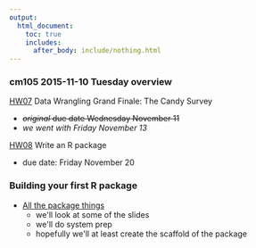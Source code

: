 ```yaml
---
output:
  html_document:
    toc: true
    includes:
      after_body: include/nothing.html
---
```


### cm105 2015-11-10 Tuesday overview

[HW07](hw07_data-wrangling-candy.html) Data Wrangling Grand Finale: The Candy Survey

  - ~~*original* due date Wednesday November 11~~
  - *we went with Friday November 13*
  
[HW08](hw08_package.html) Write an R package

  - due date: Friday November 20

### Building your first R package

  * [All the package things](packages00_index.html)
    - we'll look at some of the slides
    - we'll do system prep
    - hopefully we'll at least create the scaffold of the package
